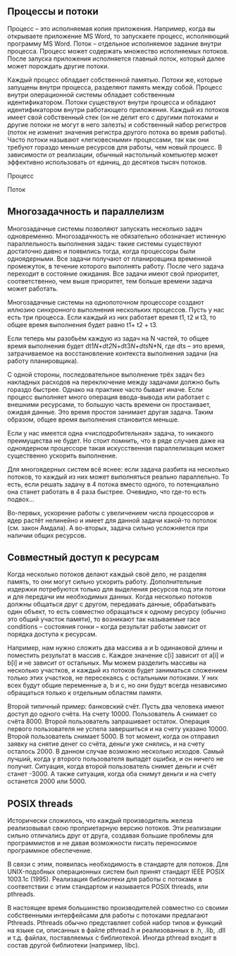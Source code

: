 ## Процессы и потоки

Процесс – это исполняемая копия приложения. Например, когда вы открываете приложение MS Word, то запускаете процесс, исполняющий программу MS Word. 
Поток – отдельное исполняемое задание внутри процесса. Процесс может содержать множество исполняемых потоков. После запуска приложения исполняется  главный поток, который далее может 
порождать другие потоки.

Каждый процесс обладает собственной памятью. Потоки же, которые запущены внутри процесса, разделяют память между собой. Процесс внутри операционной системы обладает собственным 
идентификатором. Потоки существуют внутри процесса и обладают идентификатором внутри работающего приложения. Каждый из потоков имеет свой собственный стек (он не делит его с другими 
потоками и другие потоки не могут в него залезть) и собственный набор регистров (поток не изменит значения регистра другого потока во время работы). Часто потоки 
называют «легковесными» процессами, так как они требуют гораздо меньше ресурсов для работы, чем новый процесс. 
В зависимости от реализации, обычный настольный компьютер может эффективно использовать от единиц, до десятков тысяч потоков.

Процесс

Поток

## Многозадачность и параллелизм

Многозадачные системы позволяют запускать несколько задач одновременно. Многозадачность не обязательно обозначает истинную параллельность 
выполнения задач: такие системы существуют достаточно давно и появились тогда, когда процессоры были одноядерными. Все задачи получают от планировщика временной промежуток, в 
течение которого выполнять работу. После чего задача переходит в состояние ожидания. Все задачи имеют свой приоритет, соответственно, чем выше приоритет, тем больше времени 
задача может работать.

Многозадачные системы на однопоточном процессоре создают иллюзию синхронного выполнения нескольких процессов. Пусть у нас есть три процесса. Если каждый из них работает время 
t1, t2 и t3, то общее время выполнения будет равно t1+ t2 + t3.

Если теперь мы разобьём каждую из задач на N частей, то общее время выполнения будет dt1*N+dt2*N+dt3*N+dts*N*N, где dts – это время, затрачиваемое на восстановление контекста 
выполнения задачи (на работу планировщика).

С одной стороны, последовательное выполнение трёх задач без накладных расходов на переключение между задачами должно быть гораздо быстрее. Однако на практике часто бывает иначе.
 Если процесс выполняет много операция ввода-вывода или работает с внешними ресурсами, то большую часть времени он простаивает, ожидая данные. 
Это время простоя занимает другая задача. Таким образом, общее время выполнения становится меньше.

Если у нас имеется одна «числодробительная» задача, то никакого преимущества не будет. Но стоит помнить, что в ряде случаев даже на одноядерном процессоре такая 
искусственная параллелизация может существенно ускорить выполнение.

Для многоядерных систем всё яснее: если задача разбита на несколько потоков, то каждый из них может выполняться реально параллельно. То есть, если решать задачу в 4 потока 
вместо одного, то потенциально она станет работать в 4 раза быстрее. Очевидно, что где-то есть подвох…

Во-первых, ускорение работы с увеличением числа процессоров и ядер растёт нелинейно и имеет для данной задачи какой-то потолок (см. закон Амдала). 
А во-вторых, задача сильно усложняется при наличии общих ресурсов.

## Совместный доступ к ресурсам

Когда несколько потоков делают каждый своё дело, не разделяя память, то они могут сильно ускорить работу. Дополнительные издержки потребуются только 
для выделения ресурсов под эти потоки и для передачи им необходимых данных. Когда несколько потоков должны общаться друг с другом, передавать данные, 
обрабатывать один объект, то есть совместно обращаться к одному ресурсу (обычно это общий участок памяти), то возникают так называемые race conditions – состояния гонки – когда 
результат работы зависит от порядка доступа к ресурсам.

Например, нам нужно сложить два массива a и b одинаковой длины и поместить результат в массив c. Каждое значение c[i] зависит от a[i] и b[i] и не зависит от остальных. Мы можем 
разделить массивы на несколько участков, и каждый из потоков будет заниматься сложением только этих участков, не пересекаясь с остальными потоками. У них всех будут общие переменные
 a, b и c, но они будут всегда независимо обращаться только к отдельным областям памяти.

Второй типичный пример: банковский счёт. Пусть два человека имеют доступ до одного счёта. На счету 10000. Пользователь A снимает со счёта 8000. Второй пользователь запрашивает 
остаток. Операция первого пользователя не успела завершиться и на счету указано 10000. Второй пользователь снимает 5000. В тот момент, когда он отправил заявку на снятие денег 
со счёта, деньги уже снялись, и на счету осталось 2000. В данном случае возможно несколько исходов. Самый лучший, когда у второго пользователя выпадет ошибка, и он ничего не 
получит. Ситуация, когда второй пользователь снимет деньги и счёт станет -3000. А также ситуация, когда оба снимут деньги и на счету останется 2000 или 
5000.

## POSIX threads

Исторически сложилось, что каждый производитель железа реализовывал свою проприетарную версию потоков. Эти реализации сильно отличались друг от 
друга, создавая большие проблемы для программистов и не давая возможности писать переносимое программное обеспечение.

В связи с этим, появилась необходимость в стандарте для потоков. Для UNIX-подобных операционных систем был принят 
стандарт  IEEE POSIX 1003.1c (1995). Реализация библиотеки для работы с потоками в соответствии с этим стандартом и называется POSIX threads, или pthreads.

В настоящее время большинство производителей совместно со своими собственными интерфейсами для работы с потоками предлагают Pthreads.
Pthreads обычно представляет собой набор типов и функций на языке си, описанных в файле pthread.h и реализованных в .h, .lib, .dll и т.д. файлах, поставляемых с библиотекой. Иногда pthread входит в состав другой библиотеки (например,  libc).

